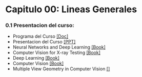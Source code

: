 
# Capitulo 00: Lineas Generales
### 0.1 Presentacion del curso:
* Programa del Curso [[Doc]](https://github.com/domingomery/vision/blob/master/clases/Cap00_Lineas_Generales/program/CV00_ProgramaCurso.pdf)
* Presentacion del Curso [[PPT]](https://github.com/domingomery/vision/blob/master/clases/Cap00_Lineas_Generales/program/CV00_Presentacion.pptx)
* Neural Networks and Deep Learning [[Book]](https://link.springer.com/book/10.1007%2F978-3-319-94463-0)
* Computer Vision for X-ray Testing [[Book]](http://link.springer.com/book/10.1007%2F978-3-319-20747-6)
* Deep Learning [[Book]](http://www.deeplearningbook.org)
* Computer Vision [[Book]](http://szeliski.org/Book/)
* Multiple View Geometry in Computer Vision [[]](http://cvrs.whu.edu.cn/downloads/ebooks/Multiple%20View%20Geometry%20in%20Computer%20Vision%20(Second%20Edition).pdf)
